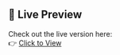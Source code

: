 ## 🚀 Live Preview

Check out the live version here:  
👉 [Click to View](https://themededits.github.io/Class-Portal/)
